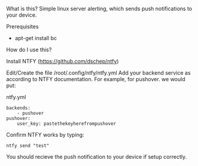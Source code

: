 
What is this?
Simple linux server alerting, which sends push notifications to your device.

Prerequisites
- apt-get install bc

How do I use this?

Install NTFY (https://github.com/dschep/ntfy)

Edit/Create the file /root/.config/ntfy/ntfy.yml
Add your backend service as according to NTFY documentation. For example, for pushover. we would put:

ntfy.yml
```
backends:
    - pushover
pushover:
    user_key: pastethekeyherefrompushover
```

Confirm NTFY works by typing:
```
ntfy send "test"
```

You should recieve the push notification to your device if setup correctly.

